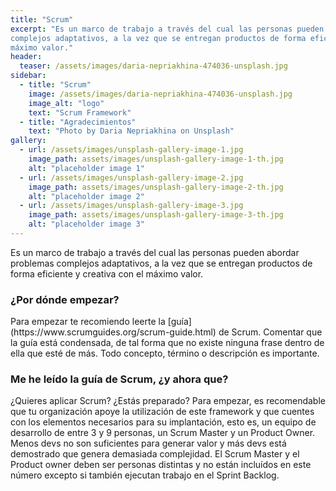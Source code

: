 ```yaml
---
title: "Scrum"
excerpt: "Es un marco de trabajo a través del cual las personas pueden abordar problemas
complejos adaptativos, a la vez que se entregan productos de forma eficiente y creativa con el
máximo valor."
header:
  teaser: /assets/images/daria-nepriakhina-474036-unsplash.jpg
sidebar:
  - title: "Scrum"
    image: /assets/images/daria-nepriakhina-474036-unsplash.jpg
    image_alt: "logo"
    text: "Scrum Framework"
  - title: "Agradecimientos"
    text: "Photo by Daria Nepriakhina on Unsplash"
gallery:
  - url: /assets/images/unsplash-gallery-image-1.jpg
    image_path: assets/images/unsplash-gallery-image-1-th.jpg
    alt: "placeholder image 1"
  - url: /assets/images/unsplash-gallery-image-2.jpg
    image_path: assets/images/unsplash-gallery-image-2-th.jpg
    alt: "placeholder image 2"
  - url: /assets/images/unsplash-gallery-image-3.jpg
    image_path: assets/images/unsplash-gallery-image-3-th.jpg
    alt: "placeholder image 3"
---
```


Es un marco de trabajo a través del cual las personas pueden abordar problemas
complejos adaptativos, a la vez que se entregan productos de forma eficiente y creativa con el
máximo valor.

<h3>
¿Por dónde empezar?
</h3>
Para empezar te recomiendo leerte la [guía](https://www.scrumguides.org/scrum-guide.html) de Scrum. Comentar que la guía está condensada, de tal forma que no existe ninguna frase dentro de ella que esté de más. Todo concepto, término o descripción es importante.

<h3>
Me he leído la guía de Scrum, ¿y ahora que?
</h3>
¿Quieres aplicar Scrum? ¿Estás preparado? Para empezar, es recomendable que tu organización apoye la utilización de este framework y que cuentes con los elementos necesarios para su implantación, esto es, un equipo de desarrollo de entre 3 y 9 personas, un Scrum Master y un Product Owner. Menos devs no son suficientes para generar valor y más devs está demostrado que genera demasiada complejidad. El Scrum Master y el Product owner deben ser personas distintas y no están incluídos en este número excepto si también ejecutan trabajo en el Sprint Backlog.

